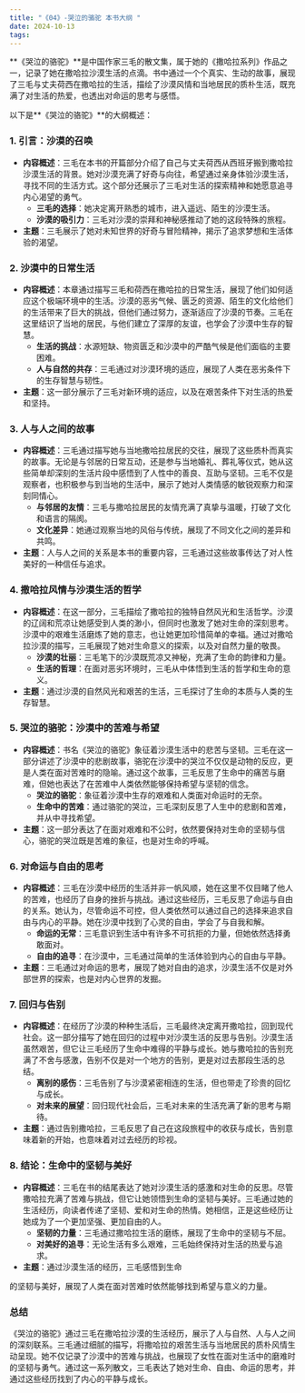 ```yaml
---
title: "《04》-哭泣的骆驼 本书大纲 "
date: 2024-10-13
tags: 
---
```

**《哭泣的骆驼》**是中国作家三毛的散文集，属于她的《撒哈拉系列》作品之一，记录了她在撒哈拉沙漠生活的点滴。书中通过一个个真实、生动的故事，展现了三毛与丈夫荷西在撒哈拉的生活，描绘了沙漠风情和当地居民的质朴生活，既充满了对生活的热爱，也透出对命运的思考与感悟。

以下是**《哭泣的骆驼》**的大纲概述：

### 1. **引言：沙漠的召唤**
- **内容概述**：三毛在本书的开篇部分介绍了自己与丈夫荷西从西班牙搬到撒哈拉沙漠生活的背景。她对沙漠充满了好奇与向往，希望通过亲身体验沙漠生活，寻找不同的生活方式。这个部分还展示了三毛对生活的探索精神和她愿意追寻内心渴望的勇气。
  - **三毛的选择**：她决定离开熟悉的城市，进入遥远、陌生的沙漠生活。
  - **沙漠的吸引力**：三毛对沙漠的崇拜和神秘感推动了她的这段特殊的旅程。
- **主题**：三毛展示了她对未知世界的好奇与冒险精神，揭示了追求梦想和生活体验的渴望。

### 2. **沙漠中的日常生活**
- **内容概述**：本章通过描写三毛和荷西在撒哈拉的日常生活，展现了他们如何适应这个极端环境中的生活。沙漠的恶劣气候、匮乏的资源、陌生的文化给他们的生活带来了巨大的挑战，但他们通过努力，逐渐适应了沙漠的节奏。三毛在这里结识了当地的居民，与他们建立了深厚的友谊，也学会了沙漠中生存的智慧。
  - **生活的挑战**：水源短缺、物资匮乏和沙漠中的严酷气候是他们面临的主要困难。
  - **人与自然的共存**：三毛通过对沙漠环境的适应，展现了人类在恶劣条件下的生存智慧与韧性。
- **主题**：这一部分展示了三毛对新环境的适应，以及在艰苦条件下对生活的热爱和坚持。

### 3. **人与人之间的故事**
- **内容概述**：三毛通过描写她与当地撒哈拉居民的交往，展现了这些质朴而真实的故事。无论是与邻居的日常互动，还是参与当地婚礼、葬礼等仪式，她从这些简单却深刻的生活片段中感悟到了人性中的善良、互助与坚韧。三毛不仅是观察者，也积极参与到当地的生活中，展示了她对人类情感的敏锐观察力和深刻同情心。
  - **与邻居的友情**：三毛与撒哈拉居民的友情充满了真挚与温暖，打破了文化和语言的隔阂。
  - **文化差异**：她通过观察当地的风俗与传统，展现了不同文化之间的差异和共鸣。
- **主题**：人与人之间的关系是本书的重要内容，三毛通过这些故事传达了对人性美好的一种信任与追求。

### 4. **撒哈拉风情与沙漠生活的哲学**
- **内容概述**：在这一部分，三毛描绘了撒哈拉的独特自然风光和生活哲学。沙漠的辽阔和荒凉让她感受到人类的渺小，但同时也激发了她对生命的深刻思考。沙漠中的艰难生活磨炼了她的意志，也让她更加珍惜简单的幸福。通过对撒哈拉沙漠的描写，三毛展现了她对生命意义的探索，以及对自然力量的敬畏。
  - **沙漠的壮丽**：三毛笔下的沙漠既荒凉又神秘，充满了生命的韵律和力量。
  - **生活的哲理**：在面对恶劣环境时，三毛从中体悟到生活的哲学和生命的意义。
- **主题**：通过沙漠的自然风光和艰苦的生活，三毛探讨了生命的本质与人类的生存智慧。

### 5. **哭泣的骆驼：沙漠中的苦难与希望**
- **内容概述**：书名《哭泣的骆驼》象征着沙漠生活中的悲苦与坚韧。三毛在这一部分讲述了沙漠中的悲剧故事，骆驼在沙漠中的哭泣不仅仅是动物的反应，更是人类在面对苦难时的隐喻。通过这个故事，三毛反思了生命中的痛苦与磨难，但她也表达了在苦难中人类依然能够保持希望与坚韧的信念。
  - **哭泣的骆驼**：象征着沙漠中生存的艰难和人类面对命运时的无奈。
  - **生命中的苦难**：通过骆驼的哭泣，三毛深刻反思了人生中的悲剧和苦难，并从中寻找希望。
- **主题**：这一部分表达了在面对艰难和不公时，依然要保持对生命的坚韧与信心，骆驼的哭泣既是苦难的象征，也是对生命的呼喊。

### 6. **对命运与自由的思考**
- **内容概述**：三毛在沙漠中经历的生活并非一帆风顺，她在这里不仅目睹了他人的苦难，也经历了自身的挫折与挑战。通过这些经历，三毛反思了命运与自由的关系。她认为，尽管命运不可控，但人类依然可以通过自己的选择来追求自由与内心的平静。她在沙漠中找到了心灵的自由，学会了与自我和解。
  - **命运的无常**：三毛意识到生活中有许多不可抗拒的力量，但她依然选择勇敢面对。
  - **自由的追寻**：在沙漠中，三毛通过简单的生活体验到内心的自由与平静。
- **主题**：三毛通过对命运的思考，展现了她对自由的追求，沙漠生活不仅是对外部世界的探索，也是对内心世界的发掘。

### 7. **回归与告别**
- **内容概述**：在经历了沙漠的种种生活后，三毛最终决定离开撒哈拉，回到现代社会。这一部分描写了她在回归的过程中对沙漠生活的反思与告别。沙漠生活虽然艰苦，但它让三毛经历了生命中难得的平静与成长。她与撒哈拉的告别充满了不舍与感激，告别不仅是对一个地方的告别，更是对过去那段生活的总结。
  - **离别的感伤**：三毛告别了与沙漠紧密相连的生活，但也带走了珍贵的回忆与成长。
  - **对未来的展望**：回归现代社会后，三毛对未来的生活充满了新的思考与期待。
- **主题**：通过告别撒哈拉，三毛反思了自己在这段旅程中的收获与成长，告别意味着新的开始，也意味着对过去经历的珍视。

### 8. **结论：生命中的坚韧与美好**
- **内容概述**：三毛在书的结尾表达了她对沙漠生活的感激和对生命的反思。尽管撒哈拉充满了苦难与挑战，但它让她领悟到生命的坚韧与美好。三毛通过她的生活经历，向读者传递了坚韧、爱和对生命的热情。她相信，正是这些经历让她成为了一个更加坚强、更加自由的人。
  - **坚韧的力量**：三毛通过撒哈拉生活的磨练，展现了生命中的坚韧与不屈。
  - **对美好的追寻**：无论生活有多么艰难，三毛始终保持对生活的热爱与追求。
- **主题**：通过沙漠生活的经历，三毛感悟到生命

的坚韧与美好，展现了人类在面对苦难时依然能够找到希望与意义的力量。

### **总结**
《哭泣的骆驼》通过三毛在撒哈拉沙漠的生活经历，展示了人与自然、人与人之间的深刻联系。三毛通过细腻的描写，将撒哈拉的艰苦生活与当地居民的质朴风情生动呈现。她不仅记录了沙漠中的苦难与挑战，也展现了女性在面对生活中的磨难时的坚韧与勇气。通过这一系列散文，三毛表达了她对生命、自由、命运的思考，并通过这些经历找到了内心的平静与成长。
